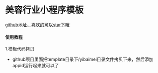 # 美容行业小程序模板

[github地址，喜欢的可以star下哦](https://github.com/xiaowang1314/uniapp-plugin-collections/blob/master/markdowns/meirongMiniProgram.md)

#### 使用教程

1.模板代码拷贝

- github项目里面把template目录下/yibaimei目录文件拷贝下来，然后添加appid运行起来就可以了